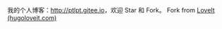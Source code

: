 我的个人博客：<http://ptlpt.gitee.io>，欢迎 Star 和 Fork。
Fork from [LoveIt (hugoloveit.com)](https://hugoloveit.com/zh-cn/)

